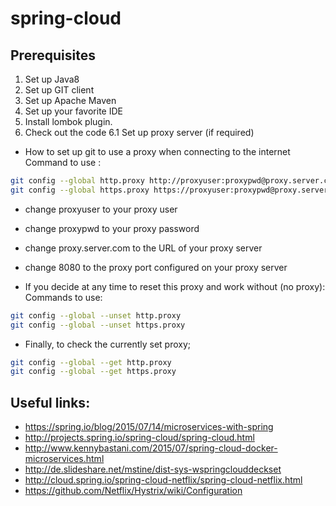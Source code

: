 # spring-cloud
## Prerequisites
1. Set up Java8
2. Set up GIT client
3. Set up Apache Maven
4. Set up your favorite IDE
5. Install lombok plugin. 
6. Check out the code
6.1 Set up proxy server (if required)
* How to set up git to use a proxy when connecting to the internet
Command to use :
```bash
git config --global http.proxy http://proxyuser:proxypwd@proxy.server.com:8080
git config --global https.proxy https://proxyuser:proxypwd@proxy.server.com:8080
```
* change proxyuser to your proxy user
* change proxypwd to your proxy password
* change proxy.server.com to the URL of your proxy server
* change 8080 to the proxy port configured on your proxy server

* If you decide at any time to reset this proxy and work without (no proxy):
Commands to use:
```bash
git config --global --unset http.proxy
git config --global --unset https.proxy
```

* Finally, to check the currently set proxy;
```bash
git config --global --get http.proxy
git config --global --get https.proxy
```

## Useful links: 
* https://spring.io/blog/2015/07/14/microservices-with-spring
* http://projects.spring.io/spring-cloud/spring-cloud.html
* http://www.kennybastani.com/2015/07/spring-cloud-docker-microservices.html
* http://de.slideshare.net/mstine/dist-sys-wspringclouddeckset
* http://cloud.spring.io/spring-cloud-netflix/spring-cloud-netflix.html
* https://github.com/Netflix/Hystrix/wiki/Configuration